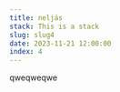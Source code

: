```yaml
---
title: neljäs
stack: This is a stack
slug: slug4
date: 2023-11-21 12:00:00
index: 4
---
```


qweqweqwe
